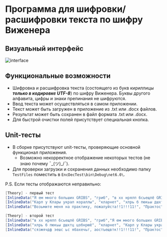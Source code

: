 # Программа для шифровки/расшифровки текста по шифру Виженера

## Визуальный интерфейс
![interface](https://i.ibb.co/HBH22WZ/image.png)

## Функциональные возможности

+ Шифровка и расшифровка текста (состоящего из букв кириллицы ***только в кодировке UTF-8***) по шифру Виженера. Буквы другого алфавита, цифры и знаки препинания не шифруются.
+ Ввод текста может осуществляться в самом приложении.
+ Текст может быть загружен в приложение из .txt или .docx файлов.
+ Результат может быть сохранен в файл формата .txt или .docx.
+ Для быстрой очистки полей присутствует специальная кнопка.

## Unit-тесты

+ В сборке присутствуют unit-тесты, проверяющие основной функционал приложения.
  + Возможно некорректное отображение некоторых тестов (не знаю почему ¯\_(ツ)_/¯).
+ Для проверки загрузки и сохранения данных необходимо папку `TestFiles` поместить в `EncDecTest\bin\Debug\net6.0\`.

P.S. Если тесты отображаются неправильно:
```C#
[Theory] - первый тест 
[InlineData("Я ем много 6ольших GRIBS", "гриб", "в хх нрялп 6сьещлё GRIBS")]
[InlineData("Карл у Клары украл кораллы", "кларнет", "хлрь б пюкьы дшхтц цобнрюё")]
[InlineData("Возьмите меня на практику, пожалуйста!!1!!!11!", "Практос", "сязжячдф эешс ьс ябахечьг, аостъещвтк!!1!!!11!")]

[Theory] - второй тест
[InlineData("в хх нрялп 6сьещлё GRIBS", "гриб","Я ем много 6ольших GRIBS" )]
[InlineData("хлрь б пюкьы дшхтц цобнрюё", "кларнет", "Карл у Клары украл кораллы")]
[InlineData("сязжячдф эешс ьс ябахечьг, аостъещвтк!!1!!!11!", "Практос", "Возьмите меня на практику, пожалуйста!!1!!!11!")]
```
